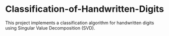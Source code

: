 # Classification-of-Handwritten-Digits
This project implements a classification algorithm for handwritten digits using Singular Value Decomposition (SVD).  
